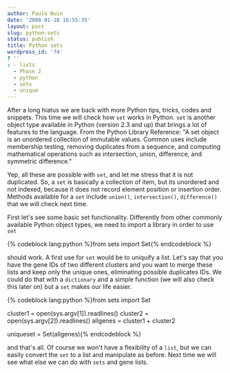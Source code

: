 ```yaml
---
author: Paulo Nuin
date: '2008-01-28 16:55:35'
layout: post
slug: python-sets
status: publish
title: Python sets
wordpress_id: '74'
? ''
: - lists
  - Phase 2
  - python
  - sets
  - unique
---
```


After a long hiatus we are back with more Python tips, tricks, codes and
snippets. This time we will check how `set` works in Python. `set` is
another object type available in Python (version 2.3 and up) that brings
a lot of features to the language. From the Python Library Reference: "A
set object is an unordered collection of immutable values. Common uses
include membership testing, removing duplicates from a sequence, and
computing mathematical operations such as intersection, union,
difference, and symmetric difference." 

Yep, all these are possible with
`set`, and let me stress that it is not duplicated. So, a `set` is
basically a collection of item, but its unordered and not indexed,
because it does not record element position or insertion order. Methods
available for a `set` include `union()`, `intersection()`,
`difference()` that we will check next time. 

First let's see some basic
set functionality. Differently from other commonly available Python
object types, we need to import a library in order to use `set`

{% codeblock lang:python %}from sets import Set{% endcodeblock %} 

should
work. A first use for `set` would be to uniquify a list. Let's say that
you have the gene IDs of two different clusters and you want to merge
these lists and keep only the unique ones, eliminating possible
duplicates IDs. We could do that with a `dictionary` and a simple
function (we will also check this later on) but a `set` makes our life
easier. 

{% codeblock lang:python %}from sets import Set 

cluster1 = open(sys.argv[1]).readlines() 
cluster2 = open(sys.argv[2]).readlines()
allgenes = cluster1 + cluster2 

uniqueset = Set(allgenes){% endcodeblock %}

and that's all. Of course we won't have a flexibility of a `list`, but
we can easily convert the `set` to a list and manipulate as before. Next
time we will see what else we can do with `sets` and gene lists.
